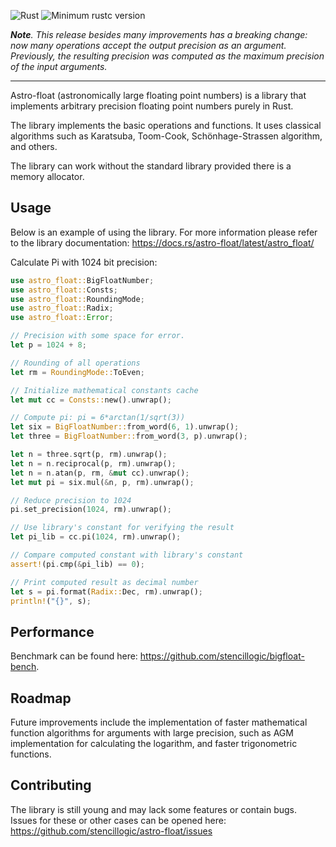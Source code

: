 ![Rust](https://github.com/stencillogic/astro-float/workflows/Rust/badge.svg)
![Minimum rustc version](https://img.shields.io/badge/rustc-1.62.1+-lightgray.svg)

_**Note**. This release besides many improvements has a breaking change: now many operations accept the output precision as an argument. Previously, the resulting precision was computed as the maximum precision of the input arguments._

-----------

Astro-float (astronomically large floating point numbers) is a library that implements arbitrary precision floating point numbers purely in Rust.

The library implements the basic operations and functions. It uses classical algorithms such as Karatsuba, Toom-Cook, Schönhage-Strassen algorithm, and others.

The library can work without the standard library provided there is a memory allocator.

## Usage

Below is an example of using the library.
For more information please refer to the library documentation: https://docs.rs/astro-float/latest/astro_float/


Calculate Pi with 1024 bit precision:

``` rust
use astro_float::BigFloatNumber;
use astro_float::Consts;
use astro_float::RoundingMode;
use astro_float::Radix;
use astro_float::Error;

// Precision with some space for error.
let p = 1024 + 8;

// Rounding of all operations
let rm = RoundingMode::ToEven;

// Initialize mathematical constants cache
let mut cc = Consts::new().unwrap();

// Compute pi: pi = 6*arctan(1/sqrt(3))
let six = BigFloatNumber::from_word(6, 1).unwrap();
let three = BigFloatNumber::from_word(3, p).unwrap();

let n = three.sqrt(p, rm).unwrap();
let n = n.reciprocal(p, rm).unwrap();
let n = n.atan(p, rm, &mut cc).unwrap();
let mut pi = six.mul(&n, p, rm).unwrap();

// Reduce precision to 1024
pi.set_precision(1024, rm).unwrap();

// Use library's constant for verifying the result
let pi_lib = cc.pi(1024, rm).unwrap();

// Compare computed constant with library's constant
assert!(pi.cmp(&pi_lib) == 0);

// Print computed result as decimal number
let s = pi.format(Radix::Dec, rm).unwrap();
println!("{}", s);
```

## Performance

Benchmark can be found here: https://github.com/stencillogic/bigfloat-bench.

## Roadmap

Future improvements include the implementation of faster mathematical function algorithms for arguments with large precision, such as AGM implementation for calculating the logarithm, and faster trigonometric functions.

## Contributing

The library is still young and may lack some features or contain bugs. Issues for these or other cases can be opened here: https://github.com/stencillogic/astro-float/issues 